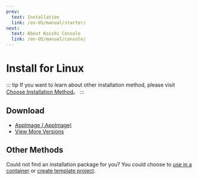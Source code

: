 ```yaml
---
prev:
  text: Installation
  link: /en-US/manual/starter/
next:
  text: About Koishi Console
  link: /en-US/manual/console/
---
```


# Install for Linux

::: tip
If you want to learn about other installation method, please visit [Choose Installation Method](./index.md)。
:::

## Download

- [AppImage (.AppImage)](https://k.ilharp.cc/linux.AppImage)
- [View More Versions](https://github.com/koishijs/koishi-desktop/releases)

## Other Methods

Could not find an installation package for you? You could choose to [use in a container](./docker.md) or [create template project](./boilerplate.md).
